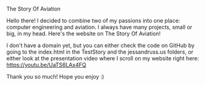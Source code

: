 The Story Of Aviation

Hello there! I decided to combine two of my passions into one place: computer engineering and aviation. 
I always have many projects, small or big, in my head. Here's the website on The Story Of Aviation!

I don't have a domain yet, but you can either check the code on GitHub by going to the index.html in the TestStory and the jessandruss.us folders, 
or either look at the presentation video where I scroll on my website right here: https://youtu.be/UaTS6LAx4FQ

Thank you so much! 
Hope you enjoy :)
